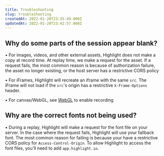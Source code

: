 ```yaml
---
title: Troubleshooting
slug: troubleshooting
createdAt: 2022-01-20T23:35:49.000Z
updatedAt: 2022-01-20T23:42:57.000Z
---
```


## Why do some parts of the session appear blank?

•   For images, videos, and other external assets, Highlight does not make a copy at record time. At replay time, we make a request for the asset. If a request fails, the most common reason is because of authorization failure, the asset no longer existing, or the host server has a restrictive CORS policy

•   For iFrames, Highlight will recreate an iframe with the same `src`. The iFrame will not load if the `src`'s origin has a restrictive `X-Frame-Options` header.

•   For canvas/WebGL, see [WebGL](./canvas.md) to enable recording

## Why are the correct fonts not being used?

•   During a replay, Highlight will make a request for the font file on your server. In the case where the request fails, Highlight will use your fallback font. The most common reason for failing is because your have a restrictive CORS policy for `Access-Control-Origin`. To allow Highlight to access the font files, you'll need to add `app.highlight.io`.
